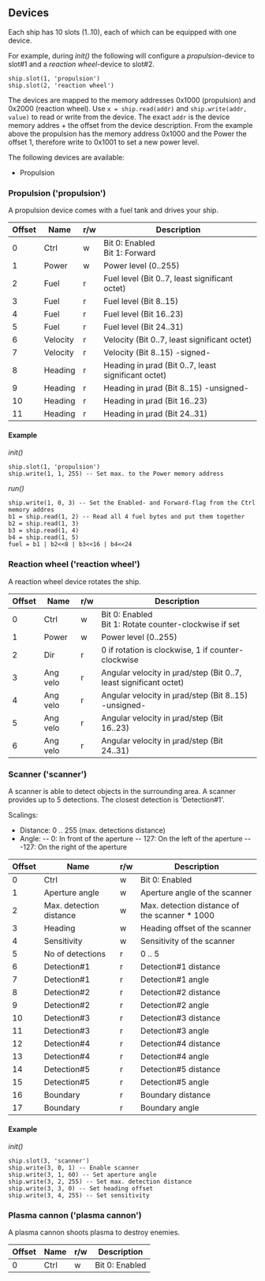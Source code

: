 ## Devices

Each ship has 10 slots (1..10), each of which can be equipped with one device.

For example, during *init()* the following will configure a *propulsion*-device to slot#1 and a *reaction wheel*-device to slot#2.

    ship.slot(1, 'propulsion')
    ship.slot(2, 'reaction wheel')

The devices are mapped to the memory addresses 0x1000 (propulsion) and 0x2000 (reaction wheel). Use `x = ship.read(addr)` and `ship.write(addr, value)` to read or write from the device. The exact `addr` is the device memory addres + the offset from the device description. From the example above the propulsion has the memory address 0x1000 and the Power the offset 1, therefore write to 0x1001 to set a new power level.

The following devices are available:

* Propulsion

### Propulsion ('propulsion')

A propulsion device comes with a fuel tank and drives your ship.

| Offset    | Name     | r/w    | Description                                         |
|--------   |-------   |-----   |------------------------------------------------     |
| 0         | Ctrl     | w      | Bit 0: Enabled<br>Bit 1: Forward                    |
| 1         | Power    | w      | Power level (0..255)                                |
| 2         | Fuel     | r      | Fuel level (Bit 0..7, least significant octet)      |
| 3         | Fuel     | r      | Fuel level (Bit 8..15)                              |
| 4         | Fuel     | r      | Fuel level (Bit 16..23)                             |
| 5         | Fuel     | r      | Fuel level (Bit 24..31)                             |
| 6         | Velocity | r      | Velocity (Bit 0..7, least significant octet)        |
| 7         | Velocity | r      | Velocity (Bit 8..15)  -signed-                      |
| 8         | Heading  | r      | Heading in µrad (Bit 0..7, least significant octet) |
| 9         | Heading  | r      | Heading in µrad (Bit 8..15)  -unsigned-             |
| 10        | Heading  | r      | Heading in µrad (Bit 16..23)                        |
| 11        | Heading  | r      | Heading in µrad (Bit 24..31)                        |

#### Example

*init()*

    ship.slot(1, 'propulsion')
    ship.write(1, 1, 255) -- Set max. to the Power memory address

*run()*

    ship.write(1, 0, 3) -- Set the Enabled- and Forward-flag from the Ctrl memory addres
    b1 = ship.read(1, 2) -- Read all 4 fuel bytes and put them together
    b2 = ship.read(1, 3)
    b3 = ship.read(1, 4)
    b4 = ship.read(1, 5)
    fuel = b1 | b2<<8 | b3<<16 | b4<<24

### Reaction wheel ('reaction wheel')

A reaction wheel device rotates the ship.

| Offset    | Name     | r/w    | Description                                                       |
|--------   |-------   |-----   |-------------------------------------------------------------------|
| 0         | Ctrl     | w      | Bit 0: Enabled<br>Bit 1: Rotate counter-clockwise if set          |
| 1         | Power    | w      | Power level (0..255)                                              |
| 2         | Dir      | r      | 0 if rotation is clockwise, 1 if counter-clockwise                |
| 3         | Ang velo | r      | Angular velocity in µrad/step (Bit 0..7, least significant octet) |
| 4         | Ang velo | r      | Angular velocity in µrad/step (Bit 8..15)  -unsigned-             |
| 5         | Ang velo | r      | Angular velocity in µrad/step (Bit 16..23)                        |
| 6         | Ang velo | r      | Angular velocity in µrad/step (Bit 24..31)                        |


### Scanner ('scanner')

A scanner is able to detect objects in the surrounding area. A scanner provides up to 5 detections. The
closest detection is 'Detection#1'.

Scalings:
- Distance: 0 .. 255 (max. detections distance)
- Angle:
-- 0: In front of the aperture
-- 127: On the left of the aperture
-- -127: On the right of the aperture

| Offset | Name                    | r/w | Description
|--------|-------------------------|-----|-----------------
| 0      | Ctrl                    | w   | Bit 0: Enabled
| 1      | Aperture angle          | w   | Aperture angle of the scanner
| 2      | Max. detection distance | w   | Max. detection distance of the scanner * 1000
| 3      | Heading                 | w   | Heading offset of the scanner
| 4      | Sensitivity             | w   | Sensitivity of the scanner
| 5      | No of detections        | r   | 0 .. 5
| 6      | Detection#1             | r   | Detection#1 distance
| 7      | Detection#1             | r   | Detection#1 angle
| 8      | Detection#2             | r   | Detection#2 distance
| 9      | Detection#2             | r   | Detection#2 angle
| 10     | Detection#3             | r   | Detection#3 distance
| 11     | Detection#3             | r   | Detection#3 angle
| 12     | Detection#4             | r   | Detection#4 distance
| 13     | Detection#4             | r   | Detection#4 angle
| 14     | Detection#5             | r   | Detection#5 distance
| 15     | Detection#5             | r   | Detection#5 angle
| 16     | Boundary                | r   | Boundary distance
| 17     | Boundary                | r   | Boundary angle
#### Example

*init()*

    ship.slot(3, 'scanner')
    ship.write(3, 0, 1) -- Enable scanner
    ship.write(3, 1, 60) -- Set aperture angle
    ship.write(3, 2, 255) -- Set max. detection distance
    ship.write(3, 3, 0) -- Set heading offset
    ship.write(3, 4, 255) -- Set sensitivity

### Plasma cannon ('plasma cannon')

A plasma cannon shoots plasma to destroy enemies.

| Offset    | Name     | r/w    | Description                                         |
|--------   |-------   |-----   |------------------------------------------------     |
| 0         | Ctrl     | w      | Bit 0: Enabled                                      |
